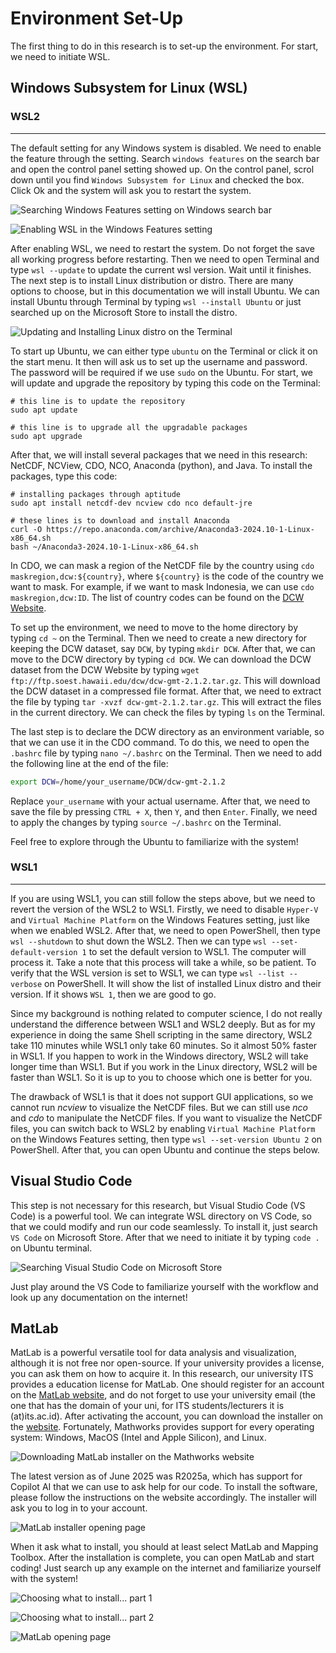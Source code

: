 # Environment Set-Up

The first thing to do in this research is to set-up the environment. For start, we need to initiate WSL.

## Windows Subsystem for Linux (WSL)

### WSL2
--------
The default setting for any Windows system is disabled. We need to enable the feature through the setting. Search `windows features` on the search bar and open the control panel setting showed up. On the control panel, scrol down until you find `Windows Subsystem for Linux` and checked the box. Click Ok and the system will ask you to restart the system.

![Searching Windows Features setting on Windows search bar](../Images/001-Windows_Features.png)

![Enabling WSL in the Windows Features setting](../Images/002-Turn_on_WSL.png)

After enabling WSL, we need to restart the system. Do not forget the save all working progress before restarting. Then we need to open Terminal and type `wsl --update` to update the current wsl version. Wait until it finishes. The next step is to install Linux distribution or distro. There are many options to choose, but in this documentation we will install Ubuntu. We can install Ubuntu through Terminal by typing `wsl --install Ubuntu` or just searched up on the Microsoft Store to install the distro.

![Updating and Installing Linux distro on the Terminal](../Images/003-First-setup-WSL.png)

To start up Ubuntu, we can either type `ubuntu` on the Terminal or click it on the start menu. It then will ask us to set up the username and password. The password will be required if we use `sudo` on the Ubuntu. For start, we will update and upgrade the repository by typing this code on the Terminal:

```shell
# this line is to update the repository
sudo apt update 

# this line is to upgrade all the upgradable packages
sudo apt upgrade 
```

After that, we will install several packages that we need in this research: NetCDF, NCView, CDO, NCO, Anaconda (python), and Java. To install the packages, type this code:

```shell
# installing packages through aptitude
sudo apt install netcdf-dev ncview cdo nco default-jre

# these lines is to download and install Anaconda
curl -O https://repo.anaconda.com/archive/Anaconda3-2024.10-1-Linux-x86_64.sh
bash ~/Anaconda3-2024.10-1-Linux-x86_64.sh
```

In CDO, we can mask a region of the NetCDF file by the country using `cdo maskregion,dcw:${country}`, where `${country}` is the code of the country we want to mask. For example, if we want to mask Indonesia, we can use `cdo maskregion,dcw:ID`. The list of country codes can be found on the [DCW Website](https://www.soest.hawaii.edu/pwessel/dcw/).

To set up the environment, we need to move to the home directory by typing `cd ~` on the Terminal. Then we need to create a new directory for keeping the DCW dataset, say `DCW`, by typing `mkdir DCW`. After that, we can move to the DCW directory by typing `cd DCW`. We can download the DCW dataset from the DCW Website by typing `wget ftp://ftp.soest.hawaii.edu/dcw/dcw-gmt-2.1.2.tar.gz`. This will download the DCW dataset in a compressed file format. After that, we need to extract the file by typing `tar -xvzf dcw-gmt-2.1.2.tar.gz`. This will extract the files in the current directory. We can check the files by typing `ls` on the Terminal.

The last step is to declare the DCW directory as an environment variable, so that we can use it in the CDO command. To do this, we need to open the `.bashrc` file by typing `nano ~/.bashrc` on the Terminal. Then we need to add the following line at the end of the file:

```bash
export DCW=/home/your_username/DCW/dcw-gmt-2.1.2
```

Replace `your_username` with your actual username. After that, we need to save the file by pressing `CTRL + X`, then `Y`, and then `Enter`. Finally, we need to apply the changes by typing `source ~/.bashrc` on the Terminal.

Feel free to explore through the Ubuntu to familiarize with the system!

### WSL1
--------
If you are using WSL1, you can still follow the steps above, but we need to revert the version of the WSL2 to WSL1. Firstly, we need to disable `Hyper-V` and `Virtual Machine Platform` on the Windows Features setting, just like when we enabled WSL2. After that, we need to open PowerShell, then type `wsl --shutdown` to shut down the WSL2. Then we can type `wsl --set-default-version 1` to set the default version to WSL1. The computer will process it. Take a note that this process will take a while, so be patient. To verify that the WSL version is set to WSL1, we can type `wsl --list --verbose` on PowerShell. It will show the list of installed Linux distro and their version. If it shows `WSL 1`, then we are good to go.

Since my background is nothing related to computer science, I do not really understand the difference between WSL1 and WSL2 deeply. But as for my experience in doing the same Shell scripting in the same directory, WSL2 take 110 minutes while WSL1 only take 60 minutes. So it almost 50% faster in WSL1. If you happen to work in the Windows directory, WSL2 will take longer time than WSL1. But if you work in the Linux directory, WSL2 will be faster than WSL1. So it is up to you to choose which one is better for you.

The drawback of WSL1 is that it does not support GUI applications, so we cannot run *ncview* to visualize the NetCDF files. But we can still use *nco* and *cdo* to manipulate the NetCDF files. If you want to visualize the NetCDF files, you can switch back to WSL2 by enabling `Virtual Machine Platform` on the Windows Features setting, then type `wsl --set-version Ubuntu 2` on PowerShell. After that, you can open Ubuntu and continue the steps below.

## Visual Studio Code

This step is not necessary for this research, but Visual Studio Code (VS Code) is a powerful tool. We can integrate WSL directory on VS Code, so that we could modify and run our code seamlessly. To install it, just search `VS Code` on Microsoft Store. After that we need to initiate it by typing `code .` on Ubuntu terminal.

![Searching Visual Studio Code on Microsoft Store](../Images/004-Installing_VS_Code.png)

Just play around the VS Code to familiarize yourself with the workflow and look up any documentation on the internet!

## MatLab

MatLab is a powerful versatile tool for data analysis and visualization, although it is not free nor open-source. If your university provides a license, you can ask them on how to acquire it. In this research, our university ITS provides a education license for MatLab. One should register for an account on the [MatLab website](https://www.mathworks.com/), and do not forget to use your university email (the one that has the domain of your uni, for ITS students/lecturers it is (at)its.ac.id). After activating the account, you can download the installer on the [website](https://matlab.mathworks.com/). Fortunately, Mathworks provides support for every operating system: Windows, MacOS (Intel and Apple Silicon), and Linux.

![Downloading MatLab installer on the Mathworks website](../Images/005-Downloading_MatLab.png)

The latest version as of June 2025 was R2025a, which has support for Copilot AI that we can use to ask help for our code. To install the software, please follow the instructions on the website accordingly. The installer will ask you to log in to your account. 

![MatLab installer opening page](../Images/006-Installer_MatLab.png)

When it ask what to install, you should at least select MatLab and Mapping Toolbox. After the installation is complete, you can open MatLab and start coding! Just search up any example on the internet and familiarize yourself with the system!

![Choosing what to install... part 1](../Images/007-Choose_MatLab.png)

![Choosing what to install... part 2](../Images/008-Choose_Mapping.png)

![MatLab opening page](../Images/009-MatLab_Opening_Page.png)